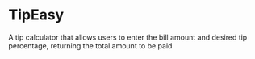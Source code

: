 # TipEasy
A tip calculator that allows users to enter the bill amount and desired tip percentage, returning the total amount to be paid
